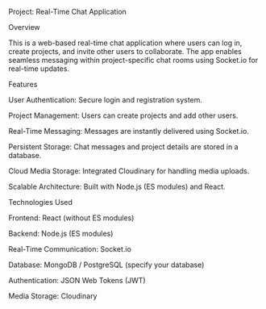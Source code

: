 Project: Real-Time Chat Application

Overview

This is a web-based real-time chat application where users can log in, create projects, and invite other users to collaborate. The app enables seamless messaging within project-specific chat rooms using Socket.io for real-time updates.

Features

User Authentication: Secure login and registration system.

Project Management: Users can create projects and add other users.

Real-Time Messaging: Messages are instantly delivered using Socket.io.

Persistent Storage: Chat messages and project details are stored in a database.

Cloud Media Storage: Integrated Cloudinary for handling media uploads.

Scalable Architecture: Built with Node.js (ES modules) and React.

Technologies Used

Frontend: React (without ES modules)

Backend: Node.js (ES modules)

Real-Time Communication: Socket.io

Database: MongoDB / PostgreSQL (specify your database)

Authentication: JSON Web Tokens (JWT)

Media Storage: Cloudinary
